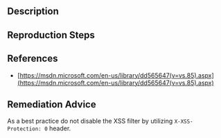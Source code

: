 ## Description


## Reproduction Steps


## References

- [https://msdn.microsoft.com/en-us/library/dd565647(v=vs.85).aspx](https://msdn.microsoft.com/en-us/library/dd565647(v=vs.85).aspx)


## Remediation Advice

As a best practice do not disable the XSS filter by utilizing `X-XSS-Protection: 0` header.

